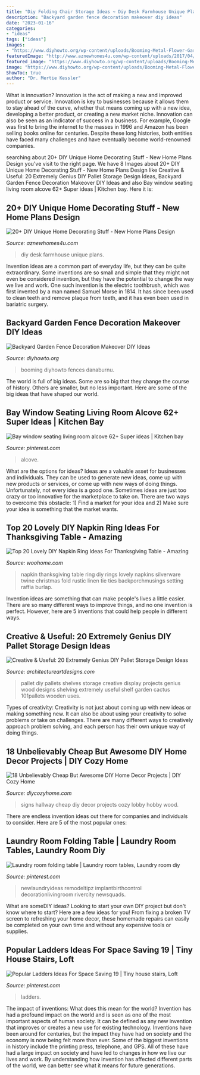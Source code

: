 ```yaml
---
title: "Diy Folding Chair Storage Ideas ~ Diy Desk Farmhouse Unique Plans"
description: "Backyard garden fence decoration makeover diy ideas"
date: "2023-01-16"
categories:
- "ideas"
tags: ["ideas"]
images:
- "https://www.diyhowto.org/wp-content/uploads/Booming-Metal-Flower-Garden-Fence-Decor-20-Fence-Decoration-Makeover-DIY-Ideas-DIYHowto.jpg"
featuredImage: "http://www.aznewhomes4u.com/wp-content/uploads/2017/04/DIY-Farmhouse-Desk-Design-Ideas.jpg"
featured_image: "https://www.diyhowto.org/wp-content/uploads/Booming-Metal-Flower-Garden-Fence-Decor-20-Fence-Decoration-Makeover-DIY-Ideas-DIYHowto.jpg"
image: "https://www.diyhowto.org/wp-content/uploads/Booming-Metal-Flower-Garden-Fence-Decor-20-Fence-Decoration-Makeover-DIY-Ideas-DIYHowto.jpg"
ShowToc: true
author: "Dr. Mertie Kessler"
---
```



What is innovation?
Innovation is the act of making a new and improved product or service. Innovation is key to businesses because it allows them to stay ahead of the curve, whether that means coming up with a new idea, developing a better product, or creating a new market niche. Innovation can also be seen as an indicator of success in a business. For example, Google was first to bring the internet to the masses in 1996 and Amazon has been selling books online for centuries. Despite these long histories, both entities have faced many challenges and have eventually become world-renowned companies.

	

		
searching about 20+ DIY Unique Home Decorating Stuff - New Home Plans Design you've visit to the right page. We have 8 Images about 20+ DIY Unique Home Decorating Stuff - New Home Plans Design like Creative &amp; Useful: 20 Extremely Genius DIY Pallet Storage Design Ideas, Backyard Garden Fence Decoration Makeover DIY Ideas and also Bay window seating living room alcove 62+ Super ideas | Kitchen bay. Here it is:
		
    
## 20+ DIY Unique Home Decorating Stuff - New Home Plans Design

<img loading=lazy src="http://www.aznewhomes4u.com/wp-content/uploads/2017/04/DIY-Farmhouse-Desk-Design-Ideas.jpg" onerror="this.onerror=null;this.src='https://tse3.mm.bing.net/th?id=OIP.ad9lffAxgFNQucxmDCgs4gHaJ3&amp;pid=15.1';" alt="20+ DIY Unique Home Decorating Stuff - New Home Plans Design">

_Source: aznewhomes4u.com_

>diy desk farmhouse unique plans. 

	

Invention ideas are a common part of everyday life, but they can be quite extraordinary. Some inventions are so small and simple that they might not even be considered invention, but they have the potential to change the way we live and work. One such invention is the electric toothbrush, which was first invented by a man named Samuel Morse in 1814. It has since been used to clean teeth and remove plaque from teeth, and it has even been used in bariatric surgery.

    
## Backyard Garden Fence Decoration Makeover DIY Ideas

<img loading=lazy src="https://www.diyhowto.org/wp-content/uploads/Booming-Metal-Flower-Garden-Fence-Decor-20-Fence-Decoration-Makeover-DIY-Ideas-DIYHowto.jpg" onerror="this.onerror=null;this.src='https://tse4.mm.bing.net/th?id=OIP.OT-fAmkmMISNCq3SA8Z3PwHaKf&amp;pid=15.1';" alt="Backyard Garden Fence Decoration Makeover DIY Ideas">

_Source: diyhowto.org_

>booming diyhowto fences danaburnu. 

	

The world is full of big ideas. Some are so big that they change the course of history. Others are smaller, but no less important. Here are some of the big ideas that have shaped our world.

    
## Bay Window Seating Living Room Alcove 62+ Super Ideas | Kitchen Bay

<img loading=lazy src="https://i.pinimg.com/736x/66/cb/b2/66cbb2bc892c3ab9ba949c4afb2dab67.jpg" onerror="this.onerror=null;this.src='https://tse2.mm.bing.net/th?id=OIP.rYwNJ5cDZZzJGJAYMnw3LwAAAA&amp;pid=15.1';" alt="Bay window seating living room alcove 62+ Super ideas | Kitchen bay">

_Source: pinterest.com_

>alcove. 

	

What are the options for ideas?
Ideas are a valuable asset for businesses and individuals. They can be used to generate new ideas, come up with new products or services, or come up with new ways of doing things. Unfortunately, not every idea is a good one. Sometimes ideas are just too crazy or too innovative for the marketplace to take on. There are two ways to overcome this obstacle: 1) Find a market for your idea and 2) Make sure your idea is something that the market wants.

    
## Top 20 Lovely DIY Napkin Ring Ideas For Thanksgiving Table - Amazing

<img loading=lazy src="http://www.woohome.com/wp-content/uploads/2015/11/Napkin-Rings-For-Thanksgiving-9.jpg" onerror="this.onerror=null;this.src='https://tse1.mm.bing.net/th?id=OIP.ikPbhOeNCjE9J3fo-896iAHaK0&amp;pid=15.1';" alt="Top 20 Lovely DIY Napkin Ring Ideas For Thanksgiving Table - Amazing">

_Source: woohome.com_

>napkin thanksgiving table ring diy rings lovely napkins silverware twine christmas fold rustic linen tie ties backporchmusings setting raffia burlap. 

	

Invention ideas are something that can make people's lives a little easier. There are so many different ways to improve things, and no one invention is perfect. However, here are 5 inventions that could help people in different ways.

    
## Creative &amp; Useful: 20 Extremely Genius DIY Pallet Storage Design Ideas

<img loading=lazy src="https://www.architectureartdesigns.com/wp-content/uploads/2014/12/1814-630x839.jpg" onerror="this.onerror=null;this.src='https://tse4.mm.bing.net/th?id=OIP.TS8wga1sgK0F6RrwdSjuyAHaJ3&amp;pid=15.1';" alt="Creative &amp; Useful: 20 Extremely Genius DIY Pallet Storage Design Ideas">

_Source: architectureartdesigns.com_

>pallet diy pallets shelves storage creative display projects genius wood designs shelving extremely useful shelf garden cactus 101pallets wooden uses. 

	

Types of creativity:
Creativity is not just about coming up with new ideas or making something new. It can also be about using your creativity to solve problems or take on challenges. There are many different ways to creatively approach problem solving, and each person has their own unique way of doing things.

    
## 18 Unbelievably Cheap But Awesome DIY Home Decor Projects | DIY Cozy Home

<img loading=lazy src="http://diycozyhome.com/wp-content/uploads/2016/06/hallway-signs.jpg" onerror="this.onerror=null;this.src='https://tse3.mm.bing.net/th?id=OIP.WK8xketsEFEGkRZhZe0H6gHaLH&amp;pid=15.1';" alt="18 Unbelievably Cheap But Awesome DIY Home Decor Projects | DIY Cozy Home">

_Source: diycozyhome.com_

>signs hallway cheap diy decor projects cozy lobby hobby wood. 

	

There are endless invention ideas out there for companies and individuals to consider. Here are 5 of the most popular ones:

    
## Laundry Room Folding Table | Laundry Room Tables, Laundry Room Diy

<img loading=lazy src="https://i.pinimg.com/736x/83/19/28/83192872aa7c612f637f776bd89e62a6.jpg" onerror="this.onerror=null;this.src='https://tse4.mm.bing.net/th?id=OIP.07kN-YED2DUxeVnEeQJIQAHaJ3&amp;pid=15.1';" alt="Laundry room folding table | Laundry room tables, Laundry room diy">

_Source: pinterest.com_

>newlaundryideas remodeltipz implantbirthcontrol decorationlivingroom rivercity newsquads. 

	

What are someDIY ideas?
Looking to start your own DIY project but don't know where to start? Here are a few ideas for you! From fixing a broken TV screen to refreshing your home decor, these homemade repairs can easily be completed on your own time and without any expensive tools or supplies.

    
## Popular Ladders Ideas For Space Saving 19 | Tiny House Stairs, Loft

<img loading=lazy src="https://i.pinimg.com/736x/42/78/2c/42782c6c8e6f38b1690d76cec7008672.jpg" onerror="this.onerror=null;this.src='https://tse1.mm.bing.net/th?id=OIP.6UORgzCeXPrQ3grPNViqxgHaO0&amp;pid=15.1';" alt="Popular Ladders Ideas For Space Saving 19 | Tiny house stairs, Loft">

_Source: pinterest.com_

>ladders. 

	

The impact of inventions: What does this mean for the world?
Invention has had a profound impact on the world and is seen as one of the most important aspects of human society. It can be defined as any new invention that improves or creates a new use for existing technology. Inventions have been around for centuries, but the impact they have had on society and the economy is now being felt more than ever. Some of the biggest inventions in history include the printing press, telephone, and GPS. All of these have had a large impact on society and have led to changes in how we live our lives and work. By understanding how invention has affected different parts of the world, we can better see what it means for future generations.

